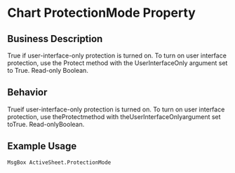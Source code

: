 # Chart ProtectionMode Property

## Business Description
True if user-interface-only protection is turned on. To turn on user interface protection, use the Protect method with the UserInterfaceOnly argument set to True. Read-only Boolean.

## Behavior
Trueif user-interface-only protection is turned on. To turn on user interface protection, use theProtectmethod with theUserInterfaceOnlyargument set toTrue. Read-onlyBoolean.

## Example Usage
```vba
MsgBox ActiveSheet.ProtectionMode
```